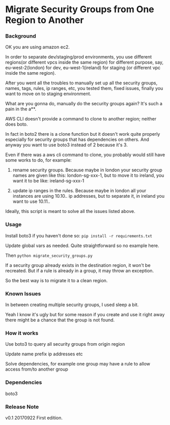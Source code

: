 # Migrate Security Groups from One Region to Another

### Background

OK you are using amazon ec2.

In order to separate dev/staging/prod environments, you use different regions(or different vpcs inside the same region) for different purpose, say, eu-west-2(london) for dev, eu-west-1(ireland) for staging (or different vpc inside the same region).

After you went all the troubles to manually set up all the security groups, names, tags, rules, ip ranges, etc, you tested them, fixed issues, finally you want to move on to staging environment.

What are you gonna do, manually do the security groups again? It's such a pain in the a**.

AWS CLI doesn't provide a command to clone to another region; neither does boto.

In fact in boto2 there is a clone function but it doesn't work quite properly especially for security groups that has dependencies on others. And anyway you want to use boto3 instead of 2 because it's 3.

Even if there was a aws cli command to clone, you probably would still have some works to do, for example:

1. rename security groups. Because maybe in london your security group names are given like this: london-sg-xxx-1, but to move it to ireland, you want it to be like: ireland-sg-xxx-1

2. update ip ranges in the rules. Because maybe in london all your instances are using 10.10.*.* ip addresses, but to separate it, in ireland you want to use 10.11.*.*

Ideally, this script is meant to solve all the issues listed above.

### Usage

Install boto3 if you haven't done so: `pip install -r requirements.txt`

Update global vars as needed. Quite straightforward so no example here.

Then `python migrate_security_groups.py`

If a security group already exists in the destination region, it won't be recreated. But if a rule is already in a group, it may throw an exception.

So the best way is to migrate it to a clean region.

### Known Issues

In between creating multiple security groups, I used sleep a bit.

Yeah I know it's ugly but for some reason if you create and use it right away there might be a chance that the group is not found.


### How it works

Use boto3 to query all security groups from origin region

Update name prefix ip addresses etc

Solve dependencies, for example one group may have a rule to allow access from/to another group

### Dependencies

boto3

### Release Note

v0.1    20170922    First edition.
